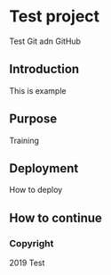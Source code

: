 # Test project

Test Git adn GitHub

## Introduction

This is example

## Purpose

Training

## Deployment

How to deploy

## How to continue

### Copyright
2019 Test